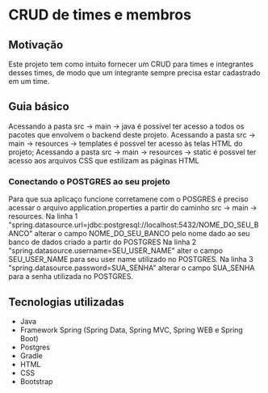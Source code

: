 # CRUD de times e membros

## Motivação

Este projeto tem como intuito fornecer um CRUD para times e integrantes desses times, de modo que um integrante sempre precisa estar cadastrado em um time.

## Guia básico

Acessando a pasta src -> main -> java é possível ter acesso a todos os pacotes que envolvem o backend deste projeto.
Acessando a pasta src -> main -> resources -> templates é possvel ter acesso às telas HTML do projeto;
Acessando a pasta src -> main -> resources -> static é possvel ter acesso aos arquivos CSS que estilizam as páginas HTML

### Conectando o POSTGRES ao seu projeto

Para que sua aplicaço funcione corretamene com o POSGRES é preciso acessar o arquivo application.properties a partir do caminho src -> main -> resources.
Na linha 1 "spring.datasource.url=jdbc:postgresql://localhost:5432/NOME_DO_SEU_BANCO" alterar o campo NOME_DO_SEU_BANCO pelo nome dado ao seu banco de dados criado a partir do POSTGRES
Na linha 2 "spring.datasource.username=SEU_USER_NAME" alter o campo SEU_USER_NAME para seu user name utilizado no POSTGRES.
Na linha 3 "spring.datasource.password=SUA_SENHA" alterar o campo SUA_SENHA para a senha utilizada no POSTGRES.


## Tecnologias utilizadas

- Java
- Framework Spring (Spring Data, Spring MVC, Spring WEB e Spring Boot)
- Postgres
- Gradle
- HTML
- CSS
- Bootstrap



